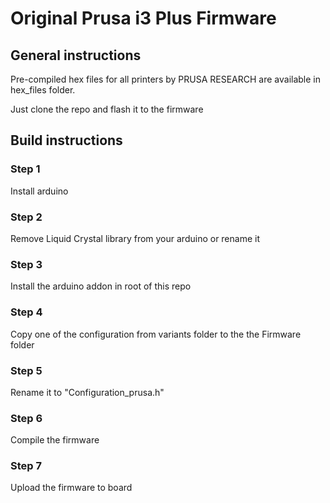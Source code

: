 # Original Prusa i3 Plus Firmware

## General instructions

Pre-compiled hex files for all printers by PRUSA RESEARCH are available in hex_files folder.

Just clone the repo and flash it to the firmware


## Build instructions

### Step 1

Install arduino

### Step 2

Remove Liquid Crystal library from your arduino or rename it

### Step 3

Install the arduino addon in root of this repo

### Step 4

Copy one of the configuration from variants folder to the the Firmware folder

### Step 5

Rename it to "Configuration_prusa.h"

### Step 6

Compile the firmware

### Step 7

Upload the firmware to board





